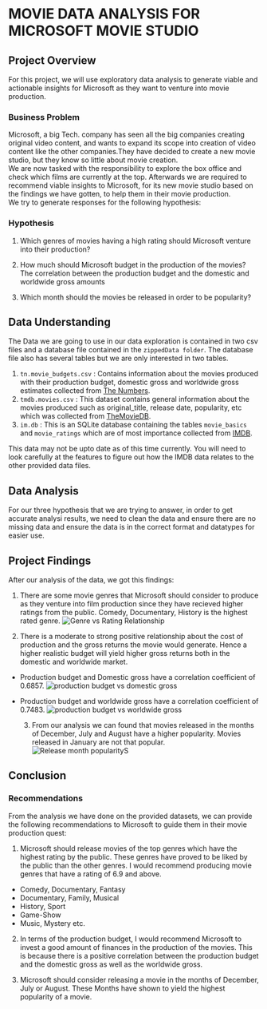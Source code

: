 # MOVIE DATA ANALYSIS FOR MICROSOFT MOVIE STUDIO



## Project Overview

For this project, we will use exploratory data analysis to generate viable and actionable insights for Microsoft as they want to venture into movie production.

### Business Problem

Microsoft, a big Tech. company has seen all the big companies creating original video content, and wants to expand its scope into creation of video content like the other companies.They have decided to create a new movie studio, but they know so little about movie creation. <br/>
We are now tasked with the responsibility to explore the box office and check which films are currently at the top. Afterwards we are required to recommend viable insights to Microsoft, for its new movie studio based on the findings we have gotten, to help them in their movie production. <br/>
We try to generate responses for the following hypothesis:
### Hypothesis
 1. Which genres of movies having a high rating should Microsoft venture into their production?

 2. How much should Microsoft budget in the production of the movies? The correlation between the production budget 
    and the domestic and worldwide gross amounts

 3. Which month should the movies be released in order to be popularity?


## Data Understanding

The Data we are going to use in our data exploration is contained in two csv files and a database file contained in the `zippedData folder`. The database file also has several tables but we are only interested in two tables.
 1. `tn.movie_budgets.csv` : Contains information about the movies produced with their production budget, domestic gross and worldwide gross estimates collected from [The Numbers](https://www.the-numbers.com/).
 2. `tmdb.movies.csv` : This dataset contains general information about the movies produced such as original_title, release date, popularity, etc which was collected from [TheMovieDB](https://www.themoviedb.org/).
 3. `im.db` : This is an SQLite database containing the tables `movie_basics` and `movie_ratings` which are of most importance collected from [IMDB](https://www.imdb.com/).
 
This data may not be upto date as of this time currently. You will need to look carefully at the features to figure out how the IMDB data relates to the other provided data files.

## Data Analysis 

For our three hypothesis that we are trying to answer, in order to get accurate analysi results, we need to clean the data and ensure there are no missing data and ensure the data is in the correct format and datatypes for easier use. 


## Project Findings
After our analysis of the data, we got this findings:
 1. There are some movie genres that Microsoft should consider to produce as they venture into film production since they have recieved higher ratings from the public. Comedy, Documentary, History is the highest rated genre.
 ![Genre vs Rating Relationship](https://github.com/EdmundNyaribo/dsc-phase-1-project-movie-data-analysis/tree/master/images/hypothesis1Finding.png)
 
 2. There is a moderate to strong positive relationship about the cost of production and the gross returns the movie would generate. Hence a higher realistic budget will yield higher gross returns both in the domestic and worldwide market.
* Production budget and Domestic gross have a correlation coefficient of 0.6857.
 ![production budget vs domestic gross](https://github.com/EdmundNyaribo/dsc-phase-1-project-movie-data-analysis/tree/master/images/hypothesis2.1Finding.png)
* Production budget and worldwide gross have a correlation coefficient of 0.7483.
 ![production budget vs worldwide gross](https://github.com/EdmundNyaribo/dsc-phase-1-project-movie-data-analysis/tree/master/images/hypothesis2.2Finding.png)
 
  3. From our analysis we can found that movies released in the months of December, July and August have a higher popularity. Movies released in January are not that popular.
 ![Release month popularityS](https://github.com/EdmundNyaribo/dsc-phase-1-project-movie-data-analysis/tree/master/images/hypothesis3Finding.png)


## Conclusion
### Recommendations

From the analysis we have done on the provided datasets, we can provide the following recommendations to Microsoft to guide them in their movie production quest: 
 1. Microsoft should release movies of the top genres which have the highest rating by the public. These genres have proved to be liked by the public than the other genres. I would recommend producing movie genres that have a rating of 6.9 and above.
* Comedy, Documentary, Fantasy
*  Documentary, Family, Musical
*  History, Sport
*  Game-Show 
*  Music, Mystery etc. 
 
 2. In terms of the production budget, I would recommend Microsoft to invest a good amount of finances in the production of the movies. This is because there is a positive correlation between the production budget and the domestic gross as well as the worldwide gross.
 
 3.  Microsoft should consider releasing a movie in the months of December, July or August. These Months have shown to yield the highest popularity of a movie.
